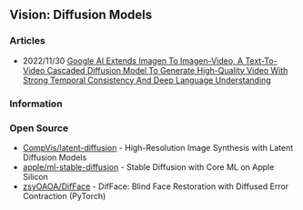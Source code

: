 ## Vision: Diffusion Models


### Articles
- 2022/11/30 [Google AI Extends Imagen To Imagen-Video, A Text-To-Video Cascaded Diffusion Model To Generate High-Quality Video With Strong Temporal Consistency And Deep Language Understanding](https://www.marktechpost.com/2022/11/30/google-ai-extends-imagen-to-imagen-video-a-text-to-video-cascaded-diffusion-model-to-generate-high-quality-video-with-strong-temporal-consistency-and-deep-language-understanding/)


### Information



### Open Source
- [CompVis/latent-diffusion](https://github.com/CompVis/latent-diffusion) - High-Resolution Image Synthesis with Latent Diffusion Models
- [apple/ml-stable-diffusion](https://github.com/apple/ml-stable-diffusion) - Stable Diffusion with Core ML on Apple Silicon
- [zsyOAOA/DifFace](https://github.com/zsyOAOA/DifFace) - DifFace: Blind Face Restoration with Diffused Error Contraction (PyTorch)

